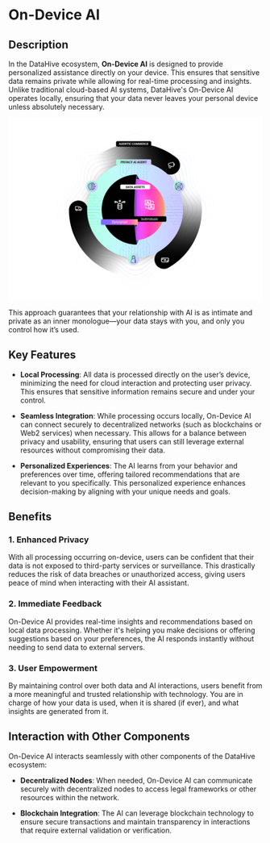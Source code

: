 # On-Device AI

## Description

In the DataHive ecosystem, **On-Device AI** is designed to provide personalized assistance directly on your device. This ensures that sensitive data remains private while allowing for real-time processing and insights. Unlike traditional cloud-based AI systems, DataHive's On-Device AI operates locally, ensuring that your data never leaves your personal device unless absolutely necessary.

![Agentic Layer](../docs/Images/AgenticLayer.png)

This approach guarantees that your relationship with AI is as intimate and private as an inner monologue—your data stays with you, and only you control how it’s used.

## Key Features

- **Local Processing**: All data is processed directly on the user’s device, minimizing the need for cloud interaction and protecting user privacy. This ensures that sensitive information remains secure and under your control.
  
- **Seamless Integration**: While processing occurs locally, On-Device AI can connect securely to decentralized networks (such as blockchains or Web2 services) when necessary. This allows for a balance between privacy and usability, ensuring that users can still leverage external resources without compromising their data.

- **Personalized Experiences**: The AI learns from your behavior and preferences over time, offering tailored recommendations that are relevant to you specifically. This personalized experience enhances decision-making by aligning with your unique needs and goals.

## Benefits

### 1. Enhanced Privacy
With all processing occurring on-device, users can be confident that their data is not exposed to third-party services or surveillance. This drastically reduces the risk of data breaches or unauthorized access, giving users peace of mind when interacting with their AI assistant.

### 2. Immediate Feedback
On-Device AI provides real-time insights and recommendations based on local data processing. Whether it's helping you make decisions or offering suggestions based on your preferences, the AI responds instantly without needing to send data to external servers.

### 3. User Empowerment
By maintaining control over both data and AI interactions, users benefit from a more meaningful and trusted relationship with technology. You are in charge of how your data is used, when it is shared (if ever), and what insights are generated from it.

## Interaction with Other Components

On-Device AI interacts seamlessly with other components of the DataHive ecosystem:

- **Decentralized Nodes**: When needed, On-Device AI can communicate securely with decentralized nodes to access legal frameworks or other resources within the network.
  
- **Blockchain Integration**: The AI can leverage blockchain technology to ensure secure transactions and maintain transparency in interactions that require external validation or verification.